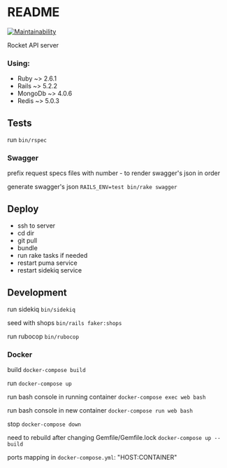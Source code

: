 # README

[![Maintainability](https://api.codeclimate.com/v1/badges/73fad8c1932d8c04834a/maintainability)](https://codeclimate.com/github/kolasss/rocket_api/maintainability)

Rocket API server

### Using:
* Ruby ~> 2.6.1
* Rails ~> 5.2.2
* MongoDb ~> 4.0.6
* Redis ~> 5.0.3

## Tests

run `bin/rspec`

### Swagger

prefix request specs files with number - to render swagger's json in order

generate swagger's json `RAILS_ENV=test bin/rake swagger`

## Deploy

- ssh to server
- cd dir
- git pull
- bundle
- run rake tasks if needed
- restart puma service
- restart sidekiq service

## Development

run sidekiq `bin/sidekiq`

seed with shops `bin/rails faker:shops`

run rubocop `bin/rubocop`

### Docker

build `docker-compose build`

run `docker-compose up`

run bash console in running container `docker-compose exec web bash`

run bash console in new container `docker-compose run web bash`

stop `docker-compose down`

need to rebuild after changing Gemfile/Gemfile.lock
`docker-compose up --build`

ports mapping in `docker-compose.yml`: "HOST:CONTAINER"
